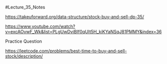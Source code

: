 #Lecture_35_Notes

https://takeuforward.org/data-structure/stock-buy-and-sell-dp-35/

https://www.youtube.com/watch?v=excAOvwF_Wk&list=PLgUwDviBIf0qUlt5H_kiKYaNSqJ81PMMY&index=36


Practice Question 

https://leetcode.com/problems/best-time-to-buy-and-sell-stock/description/

